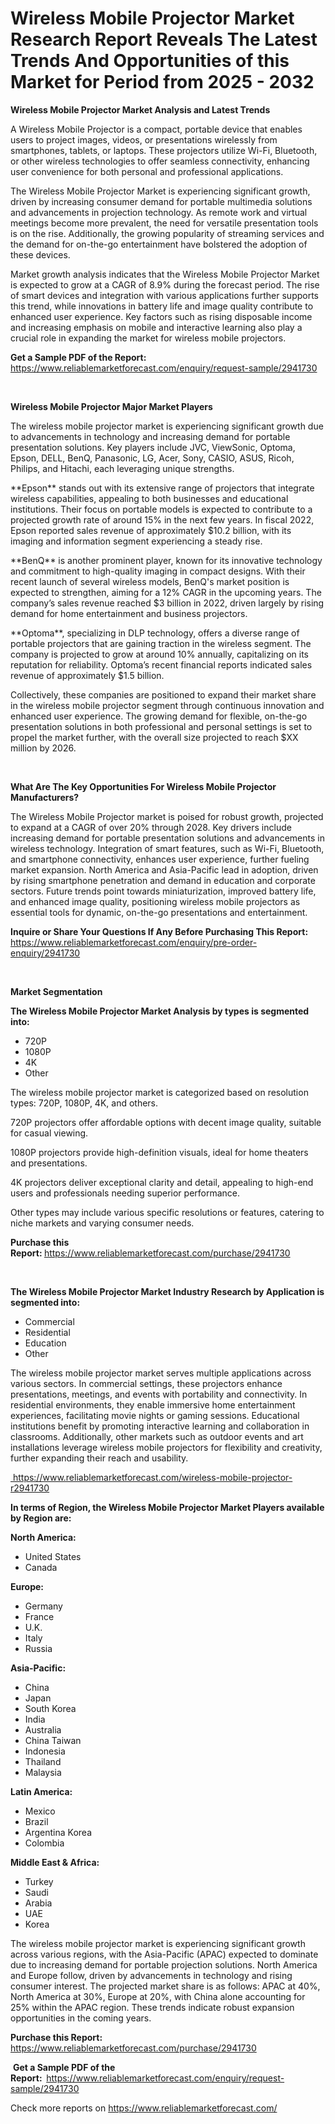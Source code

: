 <p><h1>Wireless Mobile Projector Market Research Report Reveals The Latest Trends And Opportunities of this Market for Period from 2025 - 2032</h1></p><p><strong>Wireless Mobile Projector Market Analysis and Latest Trends</strong></p>
<p><p>A Wireless Mobile Projector is a compact, portable device that enables users to project images, videos, or presentations wirelessly from smartphones, tablets, or laptops. These projectors utilize Wi-Fi, Bluetooth, or other wireless technologies to offer seamless connectivity, enhancing user convenience for both personal and professional applications.</p><p>The Wireless Mobile Projector Market is experiencing significant growth, driven by increasing consumer demand for portable multimedia solutions and advancements in projection technology. As remote work and virtual meetings become more prevalent, the need for versatile presentation tools is on the rise. Additionally, the growing popularity of streaming services and the demand for on-the-go entertainment have bolstered the adoption of these devices.</p><p>Market growth analysis indicates that the Wireless Mobile Projector Market is expected to grow at a CAGR of 8.9% during the forecast period. The rise of smart devices and integration with various applications further supports this trend, while innovations in battery life and image quality contribute to enhanced user experience. Key factors such as rising disposable income and increasing emphasis on mobile and interactive learning also play a crucial role in expanding the market for wireless mobile projectors.</p></p>
<p><strong>Get a Sample PDF of the Report:&nbsp;</strong> <a href="https://www.reliablemarketforecast.com/enquiry/request-sample/2941730?utm_campaign=2449&utm_medium=2&utm_source=Github&utm_content=ia&utm_term=15032025&utm_id=wireless-mobile-projector">https://www.reliablemarketforecast.com/enquiry/request-sample/2941730</a></p>
<p>&nbsp;</p>
<p><strong>Wireless Mobile Projector Major Market Players</strong></p>
<p><p>The wireless mobile projector market is experiencing significant growth due to advancements in technology and increasing demand for portable presentation solutions. Key players include JVC, ViewSonic, Optoma, Epson, DELL, BenQ, Panasonic, LG, Acer, Sony, CASIO, ASUS, Ricoh, Philips, and Hitachi, each leveraging unique strengths.</p><p>**Epson** stands out with its extensive range of projectors that integrate wireless capabilities, appealing to both businesses and educational institutions. Their focus on portable models is expected to contribute to a projected growth rate of around 15% in the next few years. In fiscal 2022, Epson reported sales revenue of approximately $10.2 billion, with its imaging and information segment experiencing a steady rise.</p><p>**BenQ** is another prominent player, known for its innovative technology and commitment to high-quality imaging in compact designs. With their recent launch of several wireless models, BenQ's market position is expected to strengthen, aiming for a 12% CAGR in the upcoming years. The company’s sales revenue reached $3 billion in 2022, driven largely by rising demand for home entertainment and business projectors.</p><p>**Optoma**, specializing in DLP technology, offers a diverse range of portable projectors that are gaining traction in the wireless segment. The company is projected to grow at around 10% annually, capitalizing on its reputation for reliability. Optoma’s recent financial reports indicated sales revenue of approximately $1.5 billion.</p><p>Collectively, these companies are positioned to expand their market share in the wireless mobile projector segment through continuous innovation and enhanced user experience. The growing demand for flexible, on-the-go presentation solutions in both professional and personal settings is set to propel the market further, with the overall size projected to reach $XX million by 2026.</p></p>
<p>&nbsp;</p>
<p><strong>What Are The Key Opportunities For Wireless Mobile Projector Manufacturers?</strong></p>
<p><p>The Wireless Mobile Projector market is poised for robust growth, projected to expand at a CAGR of over 20% through 2028. Key drivers include increasing demand for portable presentation solutions and advancements in wireless technology. Integration of smart features, such as Wi-Fi, Bluetooth, and smartphone connectivity, enhances user experience, further fueling market expansion. North America and Asia-Pacific lead in adoption, driven by rising smartphone penetration and demand in education and corporate sectors. Future trends point towards miniaturization, improved battery life, and enhanced image quality, positioning wireless mobile projectors as essential tools for dynamic, on-the-go presentations and entertainment.</p></p>
<p><strong>Inquire or Share Your Questions If Any Before Purchasing This Report:</strong> <a href="https://www.reliablemarketforecast.com/enquiry/pre-order-enquiry/2941730?utm_campaign=2449&utm_medium=2&utm_source=Github&utm_content=ia&utm_term=15032025&utm_id=wireless-mobile-projector">https://www.reliablemarketforecast.com/enquiry/pre-order-enquiry/2941730</a></p>
<p>&nbsp;</p>
<p><strong>Market Segmentation</strong></p>
<p><strong>The Wireless Mobile Projector Market Analysis by types is segmented into:</strong></p>
<p><ul><li>720P</li><li>1080P</li><li>4K</li><li>Other</li></ul></p>
<p><p>The wireless mobile projector market is categorized based on resolution types: 720P, 1080P, 4K, and others. </p><p>720P projectors offer affordable options with decent image quality, suitable for casual viewing. </p><p>1080P projectors provide high-definition visuals, ideal for home theaters and presentations. </p><p>4K projectors deliver exceptional clarity and detail, appealing to high-end users and professionals needing superior performance. </p><p>Other types may include various specific resolutions or features, catering to niche markets and varying consumer needs.</p></p>
<p><strong>Purchase this Report:&nbsp;</strong><a href="https://www.reliablemarketforecast.com/purchase/2941730?utm_campaign=2449&utm_medium=2&utm_source=Github&utm_content=ia&utm_term=15032025&utm_id=wireless-mobile-projector">https://www.reliablemarketforecast.com/purchase/2941730</a></p>
<p>&nbsp;</p>
<p><strong>The Wireless Mobile Projector Market Industry Research by Application is segmented into:</strong></p>
<p><ul><li>Commercial</li><li>Residential</li><li>Education</li><li>Other</li></ul></p>
<p><p>The wireless mobile projector market serves multiple applications across various sectors. In commercial settings, these projectors enhance presentations, meetings, and events with portability and connectivity. In residential environments, they enable immersive home entertainment experiences, facilitating movie nights or gaming sessions. Educational institutions benefit by promoting interactive learning and collaboration in classrooms. Additionally, other markets such as outdoor events and art installations leverage wireless mobile projectors for flexibility and creativity, further expanding their reach and usability.</p></p>
<p><a href="https://www.reliablemarketforecast.com/wireless-mobile-projector-r2941730?utm_campaign=2449&utm_medium=2&utm_source=Github&utm_content=ia&utm_term=15032025&utm_id=wireless-mobile-projector">&nbsp;https://www.reliablemarketforecast.com/wireless-mobile-projector-r2941730</a></p>
<p><strong>In terms of Region, the Wireless Mobile Projector Market Players available by Region are:</strong></p>
<p>
    <p> <strong> North America: </strong>
        <ul>
            <li>United States</li>
            <li>Canada</li>
        </ul>
        </p> 
    <p> <strong> Europe: </strong>
        <ul>
            <li>Germany</li>
            <li>France</li>
            <li>U.K.</li>
            <li>Italy</li>
            <li>Russia</li>
        </ul>
        </p> 
    <p> <strong> Asia-Pacific: </strong>
        <ul>
            <li>China</li>
            <li>Japan</li>
            <li>South Korea</li>
            <li>India</li>
            <li>Australia</li>
            <li>China Taiwan</li>
            <li>Indonesia</li>
            <li>Thailand</li>
            <li>Malaysia</li>
        </ul>
        </p> 
    <p> <strong> Latin America: </strong>
        <ul>
            <li>Mexico</li>
            <li>Brazil</li>
            <li>Argentina Korea</li>
            <li>Colombia</li>
        </ul>
        </p> 
    <p> <strong> Middle East & Africa: </strong>
        <ul>
            <li>Turkey</li>
            <li>Saudi</li>
            <li>Arabia</li>
            <li>UAE</li>
            <li>Korea</li>
        </ul>
    </p>
    </p>
<p><p>The wireless mobile projector market is experiencing significant growth across various regions, with the Asia-Pacific (APAC) expected to dominate due to increasing demand for portable projection solutions. North America and Europe follow, driven by advancements in technology and rising consumer interest. The projected market share is as follows: APAC at 40%, North America at 30%, Europe at 20%, with China alone accounting for 25% within the APAC region. These trends indicate robust expansion opportunities in the coming years.</p></p>
<p><strong>Purchase this Report: </strong><a href="https://www.reliablemarketforecast.com/purchase/2941730?utm_campaign=2449&utm_medium=2&utm_source=Github&utm_content=ia&utm_term=15032025&utm_id=wireless-mobile-projector">https://www.reliablemarketforecast.com/purchase/2941730</a></p>
<p>&nbsp;<strong>Get a Sample PDF of the Report:&nbsp;&nbsp;</strong><a href="https://www.reliablemarketforecast.com/enquiry/request-sample/2941730?utm_campaign=2449&utm_medium=2&utm_source=Github&utm_content=ia&utm_term=15032025&utm_id=wireless-mobile-projector">https://www.reliablemarketforecast.com/enquiry/request-sample/2941730</a></p>
<p><strong></strong></p>
<p>Check more reports on <a href="https://www.reliablemarketforecast.com/?utm_campaign=2449&utm_medium=2&utm_source=Github&utm_content=ia&utm_term=15032025&utm_id=wireless-mobile-projector">https://www.reliablemarketforecast.com/</a></p>